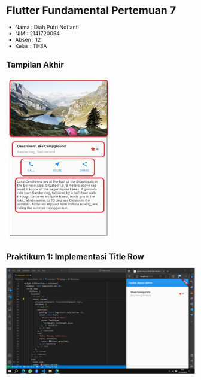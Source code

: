 # Flutter Fundamental Pertemuan 7

* Nama  : Diah Putri Nofianti
* NIM   : 2141720054
* Absen : 12
* Kelas : TI-3A

## Tampilan Akhir
![Screenshot 1](images/01.jpeg)

## Praktikum 1: Implementasi Title Row
![Screenshot 2](images/02.png)